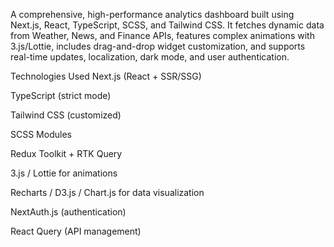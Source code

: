 A comprehensive, high-performance analytics dashboard built using Next.js, React, TypeScript, SCSS, and Tailwind CSS.
It fetches dynamic data from Weather, News, and Finance APIs, features complex animations with 3.js/Lottie, includes drag-and-drop widget customization, and supports real-time updates, localization, dark mode, and user authentication.

 Technologies Used
Next.js (React + SSR/SSG)

TypeScript (strict mode)

Tailwind CSS (customized)

SCSS Modules

Redux Toolkit + RTK Query

3.js / Lottie for animations

Recharts / D3.js / Chart.js for data visualization

NextAuth.js (authentication)

React Query (API management)

